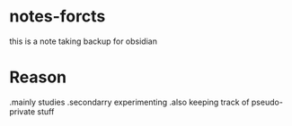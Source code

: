 # notes-forcts
this is a note taking backup for obsidian

# Reason
.mainly studies
.secondarry experimenting
.also keeping track of pseudo-private stuff
